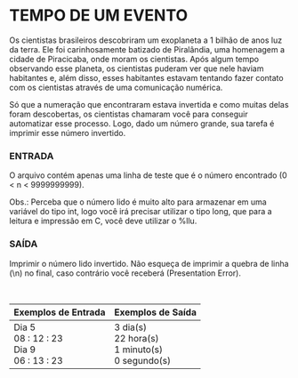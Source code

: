 ﻿# TEMPO DE UM EVENTO

Os cientistas brasileiros descobriram um exoplaneta a 1 bilhão de anos luz da terra. Ele foi carinhosamente batizado de Piralândia, uma homenagem a cidade de Piracicaba, onde moram os cientistas. Após algum tempo observando esse planeta, os cientistas puderam ver que nele haviam habitantes e, além disso, esses habitantes estavam tentando fazer contato com os cientistas através de uma comunicação numérica. 

Só que a numeração que encontraram estava invertida e como muitas delas foram descobertas, os cientistas chamaram você para conseguir automatizar esse processo. Logo, dado um número grande, sua tarefa é imprimir esse número invertido.


### ENTRADA

O arquivo contém apenas uma linha de teste que é o número encontrado (0 < n < 9999999999).

Obs.: Perceba que o número lido é muito alto para armazenar em uma variável do tipo int, logo você irá precisar utilizar o tipo long, que para a leitura e impressão em C, você deve utilizar o %llu.


### SAÍDA

Imprimir o número lido invertido. Não esqueça de imprimir a quebra de linha (\n) no final, caso contrário você receberá (Presentation Error).

<br/>

| Exemplos de Entrada                                  | Exemplos de Saída                                           |
| ---------------------------------------------------- | ----------------------------------------------------------- |
| Dia 5<br />08 : 12 : 23<br />Dia 9<br />06 : 13 : 23 | 3 dia(s)<br />22 hora(s)<br />1 minuto(s)<br />0 segundo(s) |
